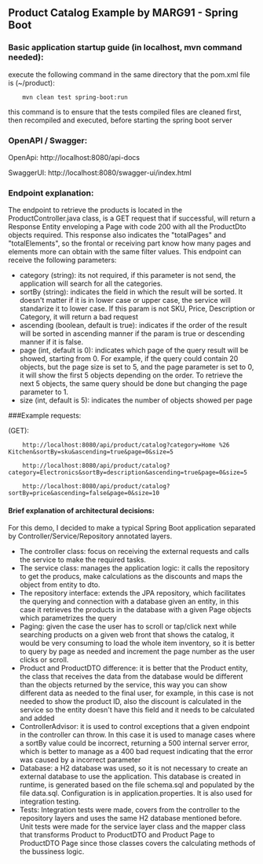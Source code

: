 ## Product Catalog Example by MARG91 - Spring Boot 

### Basic application startup guide (in localhost, mvn command needed):
execute the following command in the same directory that the pom.xml file is (~/product):

		mvn clean test spring-boot:run
  
this command is to ensure that the tests compiled files are cleaned first, then recompiled and executed, before starting the spring boot server


### OpenAPI / Swagger:

OpenApi:
http://localhost:8080/api-docs

SwaggerUI:
http://localhost:8080/swagger-ui/index.html


### Endpoint explanation:
The endpoint to retrieve the products is located in the ProductController.java class, is a GET request that if successful, will return a Response Entity enveloping a Page with code 200 with all the ProductDto objects required.
This response also indicates the "totalPages" and "totalElements", so the frontal or receiving part know how many pages and elements more can obtain with the same filter values.
This endpoint can receive the following parameters:
* category (string): its not required, if this parameter is not send, the application will search for all the categories.
* sortBy (string): indicates the field in which the result will be sorted. It doesn't matter if it is in lower case or upper case, the service will standarize it to lower case. If this param is not SKU, Price, Description or Category, it will return a bad request
* ascending (boolean, default is true): indicates if the order of the result will be sorted in ascending manner if the param is true or descending manner if it is false.
* page (int, default is 0): indicates which page of the query result will be showed, starting from 0. For example, if the query could contain 20 objects, but the page size is set to 5, and the page parameter is set to 0, it will show the first 5 objects depending on the order. To retrieve the next 5 objects, the same query should be done but changing the page parameter to 1.
* size (int, default is 5): indicates the number of objects showed per page
			
###Example requests:

(GET):

		http://localhost:8080/api/product/catalog?category=Home %26 Kitchen&sortBy=sku&ascending=true&page=0&size=5

		http://localhost:8080/api/product/catalog?category=Electronics&sortBy=description&ascending=true&page=0&size=5

		http://localhost:8080/api/product/catalog?sortBy=price&ascending=false&page=0&size=10


#### Brief explanation of architectural decisions:
For this demo, I decided to make a typical Spring Boot application separated by Controller/Service/Repository annotated layers.
* The controller class: focus on receiving the external requests and calls the service to make the required tasks.
* The service class: manages the application logic: it calls the repository to get the producs, make calculations as the discounts and maps the object from entity to dto.
* The repository interface: extends the JPA repository, which facilitates the querying and connection with a database given an entity, in this case it retrieves the products in the database with a given Page objects which parametrizes the query
* Paging: given the case the user has to scroll or tap/click next while searching products on a given web front that shows the catalog, it would be very consuming to load the whole item inventory, so it is better to query by page as needed and increment the page number as the user clicks or scroll.
* Product and ProductDTO difference: it is better that the Product entity, the class that receives the data from the database would be different than the objects returned by the service, this way you can show different data as needed to the final user, for example, in this case is not needed to show the product ID, also the discount is calculated in the service so the entity doesn't have this field and it needs to be calculated and added
* ControllerAdvisor: it is used to control exceptions that a given endpoint in the controller can throw. In this case it is used to manage cases where a sortBy value could be incorrect, returning a 500 internal server error, which is better to manage as a 400 bad request indicating that the error was caused by a incorrect parameter
* Database: a H2 database was used, so it is not necessary to create an external database to use the application. This database is created in runtime, is generated based on the file schema.sql and populated by the file data.sql. Configuration is in application.properties. It is also used for integration testing.
* Tests: Integration tests were made, covers from the controller to the repository layers and uses the same H2 database mentioned before. Unit tests were made for the service layer class and the mapper class that transforms Product to ProductDTO and Product Page to ProductDTO Page since those classes covers the calculating methods of the bussiness logic.
